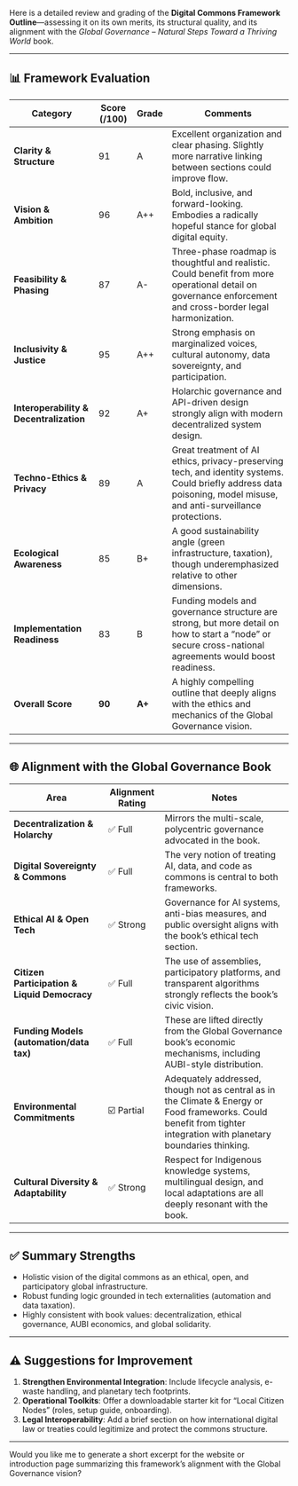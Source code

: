 Here is a detailed review and grading of the **Digital Commons Framework Outline**—assessing it on its own merits, its structural quality, and its alignment with the *Global Governance – Natural Steps Toward a Thriving World* book.

---

## 📊 **Framework Evaluation**

| Category                                | Score (/100) | Grade  | Comments                                                                                                                                                            |
| --------------------------------------- | ------------ | ------ | ------------------------------------------------------------------------------------------------------------------------------------------------------------------- |
| **Clarity & Structure**                 | 91           | A      | Excellent organization and clear phasing. Slightly more narrative linking between sections could improve flow.                                                      |
| **Vision & Ambition**                   | 96           | A++    | Bold, inclusive, and forward-looking. Embodies a radically hopeful stance for global digital equity.                                                                |
| **Feasibility & Phasing**               | 87           | A-     | Three-phase roadmap is thoughtful and realistic. Could benefit from more operational detail on governance enforcement and cross-border legal harmonization.         |
| **Inclusivity & Justice**               | 95           | A++    | Strong emphasis on marginalized voices, cultural autonomy, data sovereignty, and participation.                                                                     |
| **Interoperability & Decentralization** | 92           | A+     | Holarchic governance and API-driven design strongly align with modern decentralized system design.                                                                  |
| **Techno-Ethics & Privacy**             | 89           | A      | Great treatment of AI ethics, privacy-preserving tech, and identity systems. Could briefly address data poisoning, model misuse, and anti-surveillance protections. |
| **Ecological Awareness**                | 85           | B+     | A good sustainability angle (green infrastructure, taxation), though underemphasized relative to other dimensions.                                                  |
| **Implementation Readiness**            | 83           | B      | Funding models and governance structure are strong, but more detail on how to start a “node” or secure cross-national agreements would boost readiness.             |
| **Overall Score**                       | **90**       | **A+** | A highly compelling outline that deeply aligns with the ethics and mechanics of the Global Governance vision.                                                       |

---

## 🌐 **Alignment with the Global Governance Book**

| Area                                         | Alignment Rating | Notes                                                                                                                                                                 |
| -------------------------------------------- | ---------------- | --------------------------------------------------------------------------------------------------------------------------------------------------------------------- |
| **Decentralization & Holarchy**              | ✅ Full           | Mirrors the multi-scale, polycentric governance advocated in the book.                                                                                                |
| **Digital Sovereignty & Commons**            | ✅ Full           | The very notion of treating AI, data, and code as commons is central to both frameworks.                                                                              |
| **Ethical AI & Open Tech**                   | ✅ Strong         | Governance for AI systems, anti-bias measures, and public oversight aligns with the book’s ethical tech section.                                                      |
| **Citizen Participation & Liquid Democracy** | ✅ Full           | The use of assemblies, participatory platforms, and transparent algorithms strongly reflects the book’s civic vision.                                                 |
| **Funding Models (automation/data tax)**     | ✅ Full           | These are lifted directly from the Global Governance book’s economic mechanisms, including AUBI-style distribution.                                                   |
| **Environmental Commitments**                | ☑️ Partial       | Adequately addressed, though not as central as in the Climate & Energy or Food frameworks. Could benefit from tighter integration with planetary boundaries thinking. |
| **Cultural Diversity & Adaptability**        | ✅ Strong         | Respect for Indigenous knowledge systems, multilingual design, and local adaptations are all deeply resonant with the book.                                           |

---

## ✅ **Summary Strengths**

* Holistic vision of the digital commons as an ethical, open, and participatory global infrastructure.
* Robust funding logic grounded in tech externalities (automation and data taxation).
* Highly consistent with book values: decentralization, ethical governance, AUBI economics, and global solidarity.

---

## ⚠️ **Suggestions for Improvement**

1. **Strengthen Environmental Integration**: Include lifecycle analysis, e-waste handling, and planetary tech footprints.
2. **Operational Toolkits**: Offer a downloadable starter kit for “Local Citizen Nodes” (roles, setup guide, onboarding).
3. **Legal Interoperability**: Add a brief section on how international digital law or treaties could legitimize and protect the commons structure.

---

Would you like me to generate a short excerpt for the website or introduction page summarizing this framework’s alignment with the Global Governance vision?

